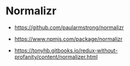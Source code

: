 # Normalizr

- <https://github.com/paularmstrong/normalizr>
- <https://www.npmjs.com/package/normalizr>

- <https://tonyhb.gitbooks.io/redux-without-profanity/content/normalizer.html>
